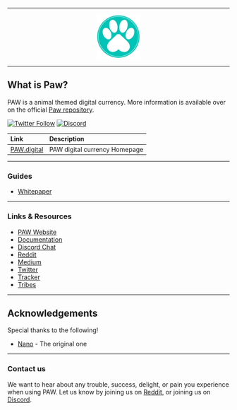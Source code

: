 <hr />
<div align="center">
    <img src="images/logopaw.svg" alt="Logo" width='100px' height='auto'/>
</div>
<hr />

## What is Paw?

PAW is a animal themed digital currency. More information is available over on the official [Paw repository](https://github.com/paw-digital/paw-node).

[![Twitter Follow](https://img.shields.io/twitter/follow/PAW_digital?style=social)](https://twitter.com/intent/follow?screen_name=PAW_digital)
[![Discord](https://img.shields.io/badge/discord-join%20chat-orange.svg?logo=discord&color=7289DA)](https://discord.gg/DjXn6bb3aE)

| Link | Description |
| :----- | :------ |
[PAW.digital](https://paw.digital) | PAW digital currency Homepage


---

### Guides 

* [Whitepaper](https://paw.digital/PAW_Whitepawper.pdf)


---

### Links & Resources

* [PAW Website](https://paw.digital/)
* [Documentation]()
* [Discord Chat](https://discord.gg/DjXn6bb3aE)
* [Reddit](https://reddit.com/r/PAW_digital)
* [Medium](https://medium.com/PAW_digital)
* [Twitter](https://twitter.com/PAW_digital)
* [Tracker](https://tracker.paw.digital/)
* [Tribes](https://tribes.paw.digital/)

---

## Acknowledgements

Special thanks to the following!
- [Nano](https://github.com/nanocurrency) - The original one

---
### Contact us

We want to hear about any trouble, success, delight, or pain you experience when
using PAW. Let us know by joining us on [Reddit](https://reddit.com/r/PAW_digital), or joining us on [Discord](https://discord.gg/DjXn6bb3aE).
